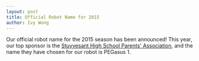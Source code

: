 ```yaml
---
layout: post
title: Official Robot Name for 2015
author: Ivy Wong
---
```

Our official robot name for the 2015 season has been announced! This year, our top sponsor is the [Stuyvesant High School Parents' Association](http://stuy-pa.org/home/), and the name they have chosen for our robot is PEGasus 1.
